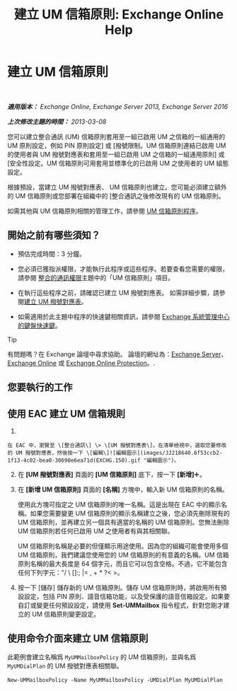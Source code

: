 ﻿---
title: '建立 UM 信箱原則: Exchange Online Help'
TOCTitle: 建立 UM 信箱原則
ms:assetid: 7f20874b-c46c-4505-9a78-f63eacb578ff
ms:mtpsurl: https://technet.microsoft.com/zh-tw/library/Bb123510(v=EXCHG.150)
ms:contentKeyID: 50554015
ms.date: 05/23/2018
mtps_version: v=EXCHG.150
f1_keywords:
- Microsoft.Exchange.Management.SnapIn.Esm.Servers.UnifiedMessaging.CreateUMMailboxPolicyWizardForm.CreateUMMailboxPolicyWizardPage
ms.translationtype: MT
---

# 建立 UM 信箱原則

 

_**適用版本：** Exchange Online, Exchange Server 2013, Exchange Server 2016_

_**上次修改主題的時間：** 2013-03-08_

您可以建立整合通訊 (UM) 信箱原則套用至一組已啟用 UM 之信箱的一組通用的 UM 原則設定，例如 PIN 原則設定\] 或 \[撥號限制。UM 信箱原則連結已啟用 UM 的使用者與 UM 撥號對應表和套用至一組已啟用 UM 之信箱的一組通用原則\] 或 \[安全性設定。UM 信箱原則可用套用並標準化的已啟用 UM 之使用者的 UM 組態設定。

根據預設，當建立 UM 撥號對應表、 UM 信箱原則也建立。您可能必須建立額外的 UM 信箱原則或您部署在組織中的 \[整合通訊之後修改現有的 UM 信箱原則。

如需其他與 UM 信箱原則相關的管理工作，請參閱 [UM 信箱原則程序](um-mailbox-policy-procedures-exchange-2013-help.md)。

## 開始之前有哪些須知？

  - 預估完成時間：3 分鐘。

  - 您必須已獲指派權限，才能執行此程序或這些程序。若要查看您需要的權限，請參閱 [整合的通訊權限](unified-messaging-permissions-exchange-2013-help.md)主題中的「UM 信箱原則」項目。

  - 在執行這些程序之前，請確認已建立 UM 撥號對應表。 如需詳細步驟，請參閱[建立 UM 撥號對應表](create-a-um-dial-plan-exchange-2013-help.md)。

  - 如需適用於此主題中程序的快速鍵相關資訊，請參閱 [Exchange 系統管理中心的鍵盤快速鍵](keyboard-shortcuts-in-the-exchange-admin-center-exchange-online-protection-help.md)。


> [!TIP]  
> 有問題嗎？在 Exchange 論壇中尋求協助。 論壇的網址為：<a href="https://go.microsoft.com/fwlink/p/?linkid=60612">Exchange Server</a>、 <a href="https://go.microsoft.com/fwlink/p/?linkid=267542">Exchange Online</a> 或 <a href="https://go.microsoft.com/fwlink/p/?linkid=285351">Exchange Online Protection</a>。.




## 您要執行的工作

## 使用 EAC 建立 UM 信箱規則

1.  
    
    在 EAC 中，瀏覽至 \[整合通訊\] \> \[UM 撥號對應表\]。在清單檢視中，選取您要修改的 UM 撥號對應表，然後按一下 \[編輯\]![編輯圖示](images/JJ218640.6f53ccb2-1f13-4c02-bea0-30690e6ea71d(EXCHG.150).gif "編輯圖示")。

2.  在 **\[UM 撥號對應表\]** 頁面的 **\[UM 信箱原則\]** 底下，按一下 **\[新增\]**![加入圖示](images/JJ218640.c1e75329-d6d7-4073-a27d-498590bbb558(EXCHG.150).gif "加入圖示")。

3.  在 **\[新增 UM 信箱原則\]** 頁面的 **\[名稱\]** 方塊中，輸入新 UM 信箱原則的名稱。
    
    使用此方塊可指定之 UM 信箱原則的唯一名稱。這是出現在 EAC 中的顯示名稱。如果您需要變更 UM 信箱原則的顯示名稱建立之後，您必須先刪除現有的 UM 信箱原則，並再建立另一個具有適當的名稱的 UM 信箱原則。您無法刪除 UM 信箱原則若任何已啟用 UM 之使用者有與其相關聯。
    
    UM 信箱原則名稱是必要的但僅顯示用途使用。因為您的組織可能會使用多個 UM 信箱原則，我們建議您使用您的 UM 信箱原則的有意義的名稱。UM 信箱原則名稱的最大長度是 64 個字元，而且它可以包含空格。不過，它不能包含任何下列字元："/ \\ \[\]:; |= , + \* ?\< \>。

4.  按一下 \[儲存\] 儲存新的 UM 信箱原則。儲存 UM 信箱原則時，將啟用所有預設設定，包括 PIN 原則、語音信箱功能，以及受保護的語音信箱設定。如果要自訂或變更任何預設設定，請使用 **Set-UMMailbox** 指令程式，針對您剛才建立的 UM 信箱原則變更設定。

## 使用命令介面來建立 UM 信箱原則

此範例會建立名稱爲 `MyUMMailboxPolicy` 的 UM 信箱原則，並與名爲 `MyUMDialPlan` 的 UM 撥號對應表相關聯。

    New-UMMailboxPolicy -Name MyUMMailboxPolicy -UMDialPlan MyUMDialPlan

